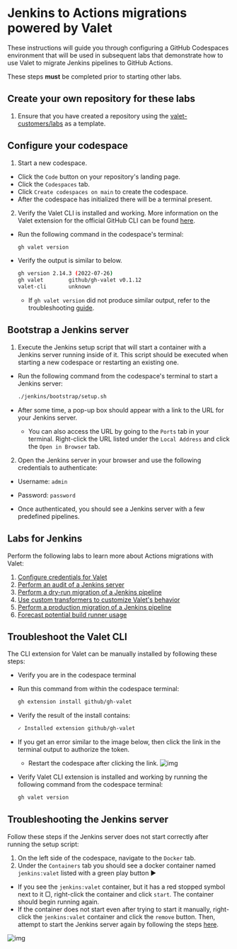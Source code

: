 # Jenkins to Actions migrations powered by Valet

These instructions will guide you through configuring a GitHub Codespaces environment that will be used in subsequent labs that demonstrate how to use Valet to migrate Jenkins pipelines to GitHub Actions.

These steps **must** be completed prior to starting other labs.

## Create your own repository for these labs

1. Ensure that you have created a repository using the [valet-customers/labs](https://github.com/valet-customers/labs) as a template.

## Configure your codespace

1. Start a new codespace.

- Click the `Code` button on your repository's landing page.
- Click the `Codespaces` tab.
- Click `Create codespaces on main` to create the codespace.
- After the codespace has initialized there will be a terminal present.

2. Verify the Valet CLI is installed and working. More information on the Valet extension for the official GitHub CLI can be found [here](https://github.com/github/gh-valet).

- Run the following command in the codespace's terminal:

  ```bash
  gh valet version
  ```

- Verify the output is similar to below.
  
  ```bash
  gh version 2.14.3 (2022-07-26)
  gh valet        github/gh-valet v0.1.12
  valet-cli       unknown
  ```

  - If `gh valet version` did not produce similar output, refer to the troubleshooting [guide](#troubleshoot-the-valet-cli).

## Bootstrap a Jenkins server

 1. Execute the Jenkins setup script that will start a container with a Jenkins server running inside of it. This script should be executed when starting a new codespace or restarting an existing one.  

- Run the following command from the codespace's terminal to start a Jenkins server:

    ```bash
    ./jenkins/bootstrap/setup.sh
    ```

- After some time, a pop-up box should appear with a link to the URL for your Jenkins server.
  - You can also access the URL by going to the `Ports` tab in your terminal. Right-click the URL listed under the `Local Address` and click the `Open in Browser` tab.

2. Open the Jenkins server in your browser and use the following credentials to authenticate:

  - Username: `admin`
  - Password: `password`

- Once authenticated, you should see a Jenkins server with a few predefined pipelines.

## Labs for Jenkins

Perform the following labs to learn more about Actions migrations with Valet:

1. [Configure credentials for Valet](1-configure.md)
2. [Perform an audit of a Jenkins server](2-audit.md)
3. [Perform a dry-run migration of a Jenkins pipeline](3-dry-run.md)
4. [Use custom transformers to customize Valet's behavior](4-custom-transformers.md)
5. [Perform a production migration of a Jenkins pipeline](5-migrate.md)
6. [Forecast potential build runner usage](6-forecast.md)

## Troubleshoot the Valet CLI

The CLI extension for Valet can be manually installed by following these steps:

- Verify you are in the codespace terminal
- Run this command from within the codespace terminal:

  ```bash
  gh extension install github/gh-valet
  ```

- Verify the result of the install contains:

  ```bash
  ✓ Installed extension github/gh-valet
  ```

- If you get an error similar to the image below, then click the link in the terminal output to authorize the token.
  - Restart the codespace after clicking the link.
  ![img](https://user-images.githubusercontent.com/26442605/169588015-9414404f-82b6-4d0f-89d4-5f0e6941b029.png)
- Verify Valet CLI extension is installed and working by running the following command from the codespace terminal:

  ```bash
  gh valet version
  ```

## Troubleshooting the Jenkins server

Follow these steps if the Jenkins server does not start correctly after running the setup script:

1. On the left side of the codespace, navigate to the `Docker` tab.
2. Under the `Containers` tab you should see a docker container named `jenkins:valet` listed with a green play button ▶

- If you see the `jenkins:valet` container, but it has a red stopped symbol next to it ▢, right-click the container and click `start`. The container should begin running again.
- If the container does not start even after trying to start it manually, right-click the `jenkins:valet` container and click the `remove` button. Then, attempt to start the Jenkins server again by following the steps [here](#bootstrap-a-jenkins-server).

![img](https://user-images.githubusercontent.com/19557880/183770210-c0386616-656e-4fe9-9324-b410ad62c406.png)
